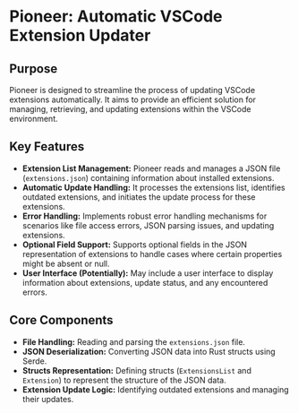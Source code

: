# Pioneer: Automatic VSCode Extension Updater

## Purpose
Pioneer is designed to streamline the process of updating VSCode extensions automatically. It aims to provide an efficient solution for managing, retrieving, and updating extensions within the VSCode environment.

## Key Features
- **Extension List Management:** Pioneer reads and manages a JSON file (`extensions.json`) containing information about installed extensions.
- **Automatic Update Handling:** It processes the extensions list, identifies outdated extensions, and initiates the update process for these extensions.
- **Error Handling:** Implements robust error handling mechanisms for scenarios like file access errors, JSON parsing issues, and updating extensions.
- **Optional Field Support:** Supports optional fields in the JSON representation of extensions to handle cases where certain properties might be absent or null.
- **User Interface (Potentially):** May include a user interface to display information about extensions, update status, and any encountered errors.

## Core Components
- **File Handling:** Reading and parsing the `extensions.json` file.
- **JSON Deserialization:** Converting JSON data into Rust structs using Serde.
- **Structs Representation:** Defining structs (`ExtensionsList` and `Extension`) to represent the structure of the JSON data.
- **Extension Update Logic:** Identifying outdated extensions and managing their updates.
